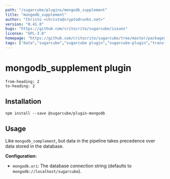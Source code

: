 ```yaml
---
path: "/sugarcube/plugins/mongodb_supplement"
title: "mongodb_supplement"
author: "Christo <christo@cryptodrunks.net>"
version: "0.41.0"
bugs: "https://github.com/critocrito/sugarcube/issues"
license: "GPL-3.0"
homepage: "https://github.com/critocrito/sugarcube/tree/master/packages/plugin-mongodb#readme"
tags: ["data","sugarcube","sugarcube plugin","sugarcube-plugin","transformation"]
---
```

# mongodb_supplement plugin

```toc
from-heading: 2
to-heading: 2
```

## Installation

```shell
npm install --save @sugarcube/plugin-mongodb
```


## Usage

Like `mongodb_complement`, but data in the pipeline takes precedence over data
stored in the database.

**Configuration:**

-   `mongodb.uri`: The database connection string (defaults to `mongodb://localhost/sugarcube`).
